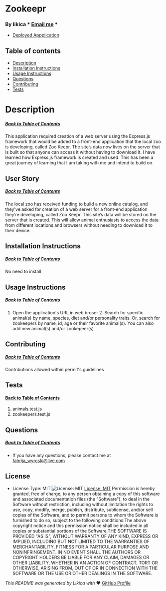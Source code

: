 # Zookeepr
  ### By likica * [Email me](mailto:fahrija_wyroski@live.com) * 
  * [Deployed Appplication](n/a)
 
  ## Table of contents
  * [Description](#Description)
  * [Installation Instructions](#installation-Instructions)
  * [Usage Instructions](#Usage-Instructions)
  * [Questions](#Questions)
  * [Contributing](#Contributing)
  * [Tests](#Tests)
 
  # Description
  ##### [Back to Table of Contents](#Table-of-Contents)
  This application required creation of a web server using the Express.js framework that would be added to a front-end application that the local zoo is developing, called Zoo Keepr. The site’s data now lives on the server that is built so that anyone can access it without having to download it. I have learned how Express.js framework is created and used. This has been a great journey of learning that I am taking with me and intend to build on.

  ## User Story
  ##### [Back to Table of Contents](#Table-of-Contents)
  The local zoo has received funding to build a new online catalog, and they've asked for creation of a web server for a front-end application they’re developing, called Zoo Keepr. This site’s data will be stored on the server that is created. This will allow animal enthusiasts to access the data from different locations and browsers without needing to download it to their device.

  ## Installation Instructions
  ##### [Back to Table of Contents](#Table-of-Contents)
  No need to install

  ## Usage Instructions
  ##### [Back to Table of Contents](#Table-of-Contents)
  1. Open the application's URL in web broser 2. Search for specific animal(s) by name, species, diet and/or personality traits. Or, search for zookeepers by name, id, age or their favorite animal(s). You can also add new animal(s) and/or zookepeer(s)

  ## Contributing
  ##### [Back to Table of Contents](#Table-of-Contents)
  Contributions allowed within permit's guidelines

  ## Tests
  #### [Back to Table of Contents](#Table-of-Contents)
  1. animals.test.js
  2. zookeepers.test.js

  ## Questions
  ##### [Back to Table of Contents](#Table-of-Contents)
  * If you have any questions, please contact me at fahrija_wyroski@live.com

  ## License 
  * License Type: MIT
    ![License: MIT](https://img.shields.io/badge/License-MIT-green.svg)
    [License: MIT](https://opensource.org/licenses/MIT)
    Permission is hereby granted, free of charge, to any person obtaining a copy of this software and associated documentation files (the "Software"), to deal in the Software without restriction, including without limitation the rights to use, copy, modify, merge, publish, distribute, sublicense, and/or sell copies of the Software, and to permit persons to whom the Software is furnished to do so, subject to the following conditions:The above copyright notice and this permission notice shall be included in all copies or substantial portions of the Software.THE SOFTWARE IS PROVIDED "AS IS", WITHOUT WARRANTY OF ANY KIND, EXPRESS OR IMPLIED, INCLUDING BUT NOT LIMITED TO THE WARRANTIES OF MERCHANTABILITY, FITNESS FOR A PARTICULAR PURPOSE AND NONINFRINGEMENT. IN NO EVENT SHALL THE AUTHORS OR COPYRIGHT HOLDERS BE LIABLE FOR ANY CLAIM, DAMAGES OR OTHER LIABILITY, WHETHER IN AN ACTION OF CONTRACT, TORT OR OTHERWISE, ARISING FROM, OUT OF OR IN CONNECTION WITH THE SOFTWARE OR THE USE OR OTHER DEALINGS IN THE SOFTWARE.


  _This README was generated by Likica with_ ❤️ [GitHub Profile](https://github.com/likica)
